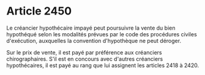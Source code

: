 # Article 2450

Le créancier hypothécaire impayé peut poursuivre la vente du bien hypothéqué selon les modalités prévues par le code des procédures civiles d'exécution, auxquelles la convention d'hypothèque ne peut déroger.

Sur le prix de vente, il est payé par préférence aux créanciers chirographaires. S'il est en concours avec d'autres créanciers hypothécaires, il est payé au rang que lui assignent les articles 2418 à 2420.

